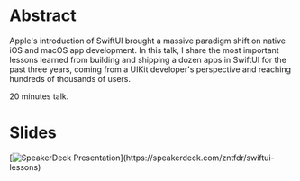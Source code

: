# Abstract

Apple's introduction of SwiftUI brought a massive paradigm shift on native iOS and macOS app development.
In this talk, I share the most important lessons learned from building and shipping a dozen apps in SwiftUI for the past three years, coming from a UIKit developer's perspective and reaching hundreds of thousands of users.

20 minutes talk.

# Slides
[![SpeakerDeck Presentation](https://speakerd.s3.amazonaws.com/presentations/.../slide_0.jpg?...)](https://speakerdeck.com/zntfdr/swiftui-lessons)
